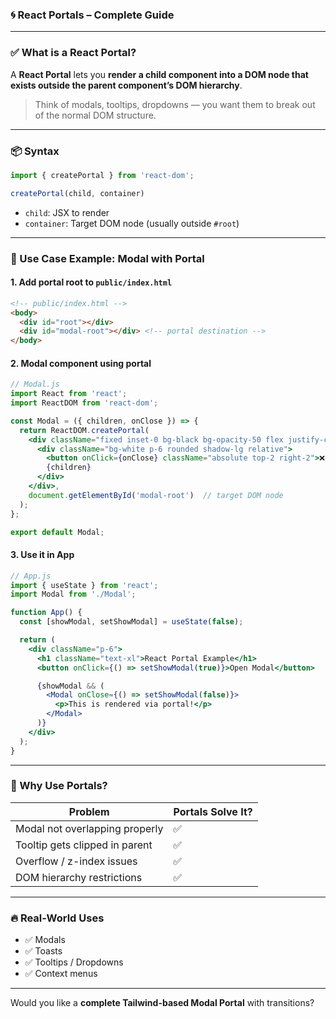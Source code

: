### 🌀 React Portals – Complete Guide

---

### ✅ What is a React Portal?

A **React Portal** lets you **render a child component into a DOM node that exists outside the parent component’s DOM hierarchy**.

> Think of modals, tooltips, dropdowns — you want them to break out of the normal DOM structure.

---

### 📦 Syntax

```jsx
import { createPortal } from 'react-dom';

createPortal(child, container)
```

* `child`: JSX to render
* `container`: Target DOM node (usually outside `#root`)

---

### 📌 Use Case Example: Modal with Portal

#### 1. Add portal root to `public/index.html`

```html
<!-- public/index.html -->
<body>
  <div id="root"></div>
  <div id="modal-root"></div> <!-- portal destination -->
</body>
```

#### 2. Modal component using portal

```jsx
// Modal.js
import React from 'react';
import ReactDOM from 'react-dom';

const Modal = ({ children, onClose }) => {
  return ReactDOM.createPortal(
    <div className="fixed inset-0 bg-black bg-opacity-50 flex justify-center items-center z-50">
      <div className="bg-white p-6 rounded shadow-lg relative">
        <button onClick={onClose} className="absolute top-2 right-2">❌</button>
        {children}
      </div>
    </div>,
    document.getElementById('modal-root')  // target DOM node
  );
};

export default Modal;
```

#### 3. Use it in App

```jsx
// App.js
import { useState } from 'react';
import Modal from './Modal';

function App() {
  const [showModal, setShowModal] = useState(false);

  return (
    <div className="p-6">
      <h1 className="text-xl">React Portal Example</h1>
      <button onClick={() => setShowModal(true)}>Open Modal</button>

      {showModal && (
        <Modal onClose={() => setShowModal(false)}>
          <p>This is rendered via portal!</p>
        </Modal>
      )}
    </div>
  );
}
```

---

### 🎯 Why Use Portals?

| Problem                        | Portals Solve It? |
| ------------------------------ | ----------------- |
| Modal not overlapping properly | ✅                 |
| Tooltip gets clipped in parent | ✅                 |
| Overflow / z-index issues      | ✅                 |
| DOM hierarchy restrictions     | ✅                 |

---

### 🔥 Real-World Uses

* ✅ Modals
* ✅ Toasts
* ✅ Tooltips / Dropdowns
* ✅ Context menus

---

Would you like a **complete Tailwind-based Modal Portal** with transitions?
